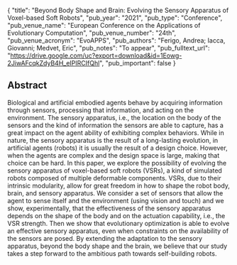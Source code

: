 {
  "title": "Beyond Body Shape and Brain: Evolving the Sensory Apparatus of Voxel-based Soft Robots",
  "pub_year": "2021",
  "pub_type": "Conference",
  "pub_venue_name": "European Conference on the Applications of Evolutionary Computation",
  "pub_venue_number": "24th",
  "pub_venue_acronym": "EvoAPPS",
  "pub_authors": "Ferigo, Andrea; Iacca, Giovanni; Medvet, Eric",
  "pub_notes": "To appear",
  "pub_fulltext_url": "https://drive.google.com/uc?export=download&id=1Eowg-2JiwAFcqkZdyB4H_eIPIRCIfQhl",
  "pub_important": false
}

## Abstract
Biological and artificial embodied agents behave by acquiring information through sensors, processing that information, and acting on the environment. The sensory apparatus, i.e., the location on the body of the sensors and the kind of information the sensors are able to capture, has a great impact on the agent ability of exhibiting complex behaviors. While in nature, the sensory apparatus is the result of a long-lasting evolution, in artificial agents (robots) it is usually the result of a design choice. However, when the agents are complex and the design space is large, making that choice can be hard. In this paper, we explore the possibility of evolving the sensory apparatus of voxel-based soft robots (VSRs), a kind of simulated robots composed of multiple deformable components. VSRs, due to their intrinsic modularity, allow for great freedom in how to shape the robot body, brain, and sensory apparatus. We consider a set of sensors that allow the agent to sense itself and the environment (using vision and touch) and we show, experimentally, that the effectiveness of the sensory apparatus depends on the shape of the body and on the actuation capability, i.e., the VSR strength. Then we show that evolutionary optimization is able to evolve an effective sensory apparatus, even when constraints on the availability of the sensors are posed. By extending the adaptation to the sensory apparatus, beyond the body shape and the brain, we believe that our study takes a step forward to the ambitious path towards self-building robots.
